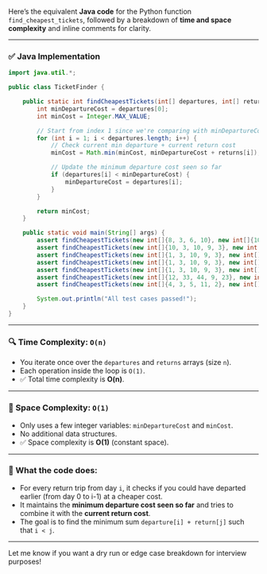 Here’s the equivalent **Java code** for the Python function `find_cheapest_tickets`, followed by a breakdown of **time and space complexity** and inline comments for clarity.

---

### ✅ **Java Implementation**

```java
import java.util.*;

public class TicketFinder {

    public static int findCheapestTickets(int[] departures, int[] returns) {
        int minDepartureCost = departures[0];
        int minCost = Integer.MAX_VALUE;

        // Start from index 1 since we're comparing with minDepartureCost
        for (int i = 1; i < departures.length; i++) {
            // Check current min departure + current return cost
            minCost = Math.min(minCost, minDepartureCost + returns[i]);

            // Update the minimum departure cost seen so far
            if (departures[i] < minDepartureCost) {
                minDepartureCost = departures[i];
            }
        }

        return minCost;
    }

    public static void main(String[] args) {
        assert findCheapestTickets(new int[]{8, 3, 6, 10}, new int[]{10, 9, 5, 8}) == 8;
        assert findCheapestTickets(new int[]{10, 3, 10, 9, 3}, new int[]{4, 20, 6, 7, 10}) == 9;
        assert findCheapestTickets(new int[]{1, 3, 10, 9, 3}, new int[]{1, 20, 6, 7, 10}) == 7;
        assert findCheapestTickets(new int[]{1, 3, 10, 9, 3}, new int[]{1, 1, 6, 7, 10}) == 2;
        assert findCheapestTickets(new int[]{1, 3, 10, 9, 3}, new int[]{10, 9, 8, 7, 6}) == 7;
        assert findCheapestTickets(new int[]{12, 33, 44, 9, 23}, new int[]{100, 90, 80, 70, 15}) == 24;
        assert findCheapestTickets(new int[]{4, 3, 5, 11, 2}, new int[]{1, 6, 10, 2, 9}) == 5;

        System.out.println("All test cases passed!");
    }
}
```

---

### 🔍 Time Complexity: `O(n)`

* You iterate once over the `departures` and `returns` arrays (size `n`).
* Each operation inside the loop is `O(1)`.
* ✅ Total time complexity is **O(n)**.

---

### 🧠 Space Complexity: `O(1)`

* Only uses a few integer variables: `minDepartureCost` and `minCost`.
* No additional data structures.
* ✅ Space complexity is **O(1)** (constant space).

---

### 🧪 What the code does:

* For every return trip from day `i`, it checks if you could have departed earlier (from day 0 to i-1) at a cheaper cost.
* It maintains the **minimum departure cost seen so far** and tries to combine it with the **current return cost**.
* The goal is to find the minimum sum `departure[i] + return[j]` such that `i < j`.

---

Let me know if you want a dry run or edge case breakdown for interview purposes!
